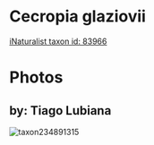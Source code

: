 
Cecropia glaziovii
==================
  
[iNaturalist taxon id: 83966](https://www.inaturalist.org/taxa/83966)
# Photos

## by: Tiago Lubiana
  
![taxon234891315](https://inaturalist-open-data.s3.amazonaws.com/photos/251754376/medium.jpg)